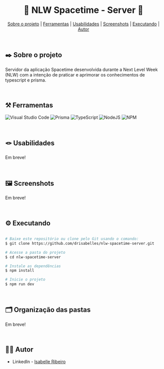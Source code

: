 <div align="center">
  
  # 🚀 NLW Spacetime - Server 🚀

</div>

<div align="center">

[Sobre o projeto](#project) | [Ferramentas](#tools) | [Usabilidades](#usabilities) | [Screenshots](#screenshots) | [Executando](#running) | [Autor](#autor)

</br>

</div>

##  ✒️ Sobre o projeto <a name="project"></a>
Servidor da aplicação Spacetime desenvolvida durante a Next Level Week (NLW) com a intenção de praticar e aprimorar os conhecimentos de typescript e prisma. 

</br>

## ⚒️ Ferramentas <a name="tools"></a>

![Visual Studio Code](https://img.shields.io/badge/Visual%20Studio%20Code-e4d2e4.svg?style=for-the-badge&logo=visual-studio-code&logoColor=black)
![Prisma](https://img.shields.io/badge/Prisma-e4d2e4?style=for-the-badge&logo=Prisma&logoColor=black)
![TypeScript](https://img.shields.io/badge/typescript-e4d2e4.svg?style=for-the-badge&logo=typescript&logoColor=black)
![NodeJS](https://img.shields.io/badge/node.js-e4d2e4?style=for-the-badge&logo=node.js&logoColor=black)
![NPM](https://img.shields.io/badge/NPM-e4d2e4.svg?style=for-the-badge&logo=npm&logoColor=black)

</br>

## 🪢 Usabilidades <a name="usabilities"></a>
Em breve!

<br />

## 🖼️ Screenshots <a name="screenshots"></a>

Em breve!

</br>

## ⚙️ Executando <a name="running"></a>

```bash

# Baixe este repositório ou clone pelo Git usando o comando:
$ git clone https://github.com/drisabelles/nlw-spacetime-server.git

# Acesse a pasta do projeto
$ cd nlw-spacetime-server

# Instale as dependências
$ npm install

# Inicie o projeto
$ npm run dev

```

</br>

## 🗂️ Organização das pastas <a name="folders"></a>

Em breve!

<!--- ```bash
📂 flutter-shopping-cart
|- 📁 .dart/tool
|- 📁 assets/images
|- 📁 build/web
|- 📁 lib
|--- 📁 components
|--- 📁 models
|--- 📁 repositories
|--- 📁 screens
|--- 📄 main.dart
|- 📁 test
|- 📁 web
|- 📄 pubspec.lock
|- 📄 pubspec.yaml
``` -->

</br>

## 👩‍💻 Autor <a name="autor"></a>

- LinkedIn - [Isabelle Ribeiro](https://www.linkedin.com/in/drisabelles/)
